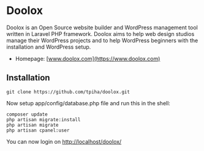 Doolox
======

Doolox is an Open Source website builder and WordPress management tool written in Laravel PHP framework. Doolox aims to help web design studios manage their WordPress projects and to help WordPress beginners with the installation and WordPress setup.

* Homepage: [www.doolox.com](https://www.doolox.com)

## Installation ##

```
git clone https://github.com/tpiha/doolox.git
```

Now setup app/config/database.php file and run this in the shell:

```
composer update
php artisan migrate:install
php artisan migrate
php artisan cpanel:user
```

You can now login on [http://localhost/doolox/](http://localhost/doolox/)